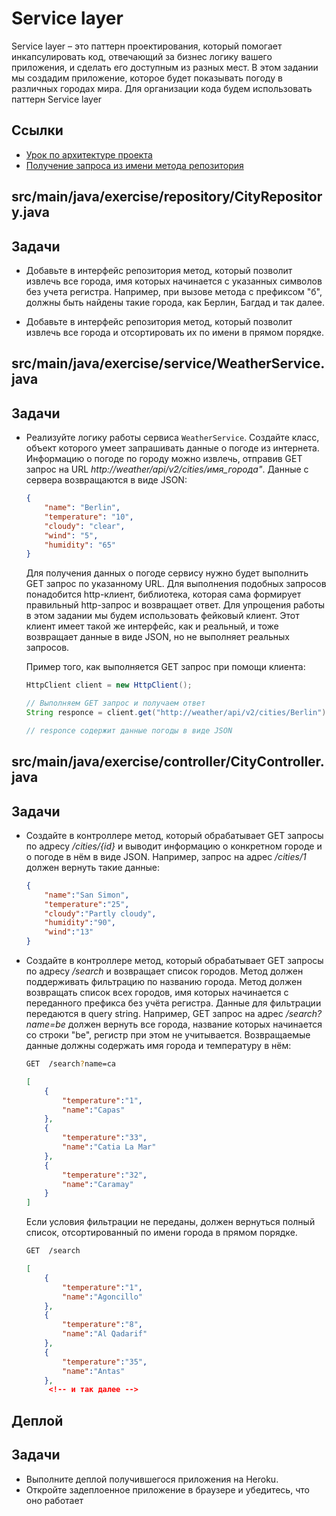 # Service layer

Service layer – это паттерн проектирования, который помогает инкапсулировать код, отвечающий за бизнес логику вашего
приложения, и сделать его доступным из разных мест.
В этом задании мы создадим приложение, которое будет показывать погоду в различных городах мира. Для организации кода
будем использовать паттерн Service layer

## Ссылки

* [Урок по архитектуре проекта](https://ru.hexlet.io/courses/js-ddd/lessons/architecture/theory_unit)
* [Получение запроса из имени метода репозитория](https://docs.spring.io/spring-data/jpa/docs/current/reference/html/#jpa.query-methods.query-creation)

## src/main/java/exercise/repository/CityRepository.java

## Задачи

* Добавьте в интерфейс репозитория метод, который позволит извлечь все города, имя которых начинается с указанных
  символов без учета регистра. Например, при вызове метода с префиксом "б", должны быть найдены такие города, как
  Берлин, Багдад и так далее.

* Добавьте в интерфейс репозитория метод, который позволит извлечь все города и отсортировать их по имени в прямом
  порядке.

## src/main/java/exercise/service/WeatherService.java

## Задачи

* Реализуйте логику работы сервиса `WeatherService`. Создайте класс, объект которого умеет запрашивать данные о погоде
  из интернета. Информацию о погоде по городу можно извлечь, отправив GET запрос на URL
  *http://weather/api/v2/cities/имя_города"*. Данные с сервера возвращаются в виде JSON:

  ```json
  {
      "name": "Berlin",
      "temperature": "10",
      "cloudy": "clear",
      "wind": "5",
      "humidity": "65"
  }
  ```

  Для получения данных о погоде сервису нужно будет выполнить GET запрос по указанному URL. Для выполнения подобных
  запросов понадобится http-клиент, библиотека, которая сама формирует правильный http-запрос и возвращает ответ. Для
  упрощения работы в этом задании мы будем использовать фейковый клиент. Этот клиент имеет такой же интерфейс, как и
  реальный, и тоже возвращает данные в виде JSON, но не выполняет реальных запросов.

  Пример того, как выполняется GET запрос при помощи клиента:

  ```java
  HttpClient client = new HttpClient();

  // Выполняем GET запрос и получаем ответ
  String responce = client.get("http://weather/api/v2/cities/Berlin")

  // responce содержит данные погоды в виде JSON
  ```

## src/main/java/exercise/controller/CityController.java

## Задачи

* Создайте в контроллере метод, который обрабатывает GET запросы по адресу */cities/{id}* и выводит информацию о
  конкретном городе и о погоде в нём в виде JSON. Например, запрос на адрес */cities/1* должен вернуть такие данные:

  ```json
  {
      "name":"San Simon",
      "temperature":"25",
      "cloudy":"Partly cloudy",
      "humidity":"90",
      "wind":"13"
  }
  ```

* Создайте в контроллере метод, который обрабатывает GET запросы по адресу */search* и возвращает список городов. Метод
  должен поддерживать фильтрацию по названию города. Метод должен возвращать список всех городов, имя которых начинается
  с переданного префикса без учёта регистра. Данные для фильтрации передаются в query string. Например, GET запрос на
  адрес */search?name=be* должен вернуть все города, название которых начинается со строки "be", регистр при этом не
  учитывается. Возвращаемые данные должны содержать имя города и температуру в нём:

  ```bash
  GET  /search?name=ca
  ```

  ```json
  [
      {
          "temperature":"1",
          "name":"Capas"
      },
      {
          "temperature":"33",
          "name":"Catia La Mar"
      },
      {
          "temperature":"32",
          "name":"Caramay"
      }
  ]
  ```

  Если условия фильтрации не переданы, должен вернуться полный список, отсортированный по имени города в прямом порядке.

  ```bash
  GET  /search
  ```

  ```json
  [
      {
          "temperature":"1",
          "name":"Agoncillo"
      },
      {
          "temperature":"8",
          "name":"Al Qadarif"
      },
      {
          "temperature":"35",
          "name":"Antas"
      },
       <!-- и так далее -->
  ```

## Деплой

## Задачи

* Выполните деплой получившегося приложения на Heroku.
* Откройте задеплоенное приложение в браузере и убедитесь, что оно работает
